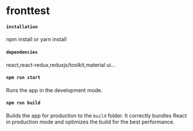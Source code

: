 # fronttest

#### `installation`
npm install or yarn install

#### `dependencies`
react,react-redux,reduxjs/toolkit,material ui...

#### `npm run start`

Runs the app in the development mode.

#### `npm run build`

Builds the app for production to the `build` folder.
It correctly bundles React in production mode and optimizes the build for the best performance.
